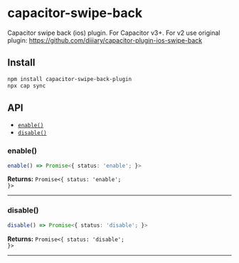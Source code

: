 # capacitor-swipe-back

Capacitor swipe back (ios) plugin. For Capacitor v3+. For v2 use original plugin: https://github.com/diiiary/capacitor-plugin-ios-swipe-back

## Install

```bash
npm install capacitor-swipe-back-plugin
npx cap sync
```

## API

<docgen-index>

- [`enable()`](#enable)
- [`disable()`](#disable)

</docgen-index>

<docgen-api>
<!--Update the source file JSDoc comments and rerun docgen to update the docs below-->

### enable()

```typescript
enable() => Promise<{ status: 'enable'; }>
```

**Returns:** <code>Promise&lt;{ status: 'enable'; }&gt;</code>

---

### disable()

```typescript
disable() => Promise<{ status: 'disable'; }>
```

**Returns:** <code>Promise&lt;{ status: 'disable'; }&gt;</code>

---

</docgen-api>
